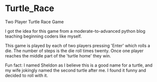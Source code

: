# Turtle_Race
Two Player Turtle Race Game

I got the idea for this game from a moderate-to-advanced python blog teaching beginning coders like myself.


This game is played by each of two players pressing 'Enter' which rolls a die.
The number of steps is the die roll times twenty.
Once one player reaches the middle part of the 'turtle home' they win.


Fun fact:
I named Sheldon as I believe this is a good name for a turtle, and my wife jokingly named the second turtle after me. I found it funny and decided to roll with it.
